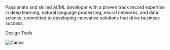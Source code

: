 Passionate and skilled AI/ML developer with a proven track record expertise in deep learning, natural language processing, neural networks, and data science, committed to developing innovative solutions that drive business success.

Design Tools

![Canva](https://img.shields.io/badge/Canva-%2300C4CC.svg?style=for-the-badge&logo=Canva&logoColor=white)
